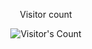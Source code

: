 <div align="center"> 
  <p>Visitor count</p>
  <img src="https://profile-counter.glitch.me/LounesAbd/count.svg" alt="Visitor's Count" />
</div>
